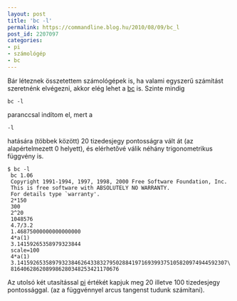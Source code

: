```yaml
---
layout: post
title: 'bc -l'
permalink: https://commandline.blog.hu/2010/08/09/bc_l
post_id: 2207097
categories: 
- pi
- számológép
- bc
---
```


Bár léteznek összetettem számológépek is, ha valami egyszerű számítást szeretnénk elvégezni, akkor elég lehet a 
[bc](http://www.gnu.org/software/bc/) is. Szinte mindig 
```
bc -l
```
 paranccsal indítom el, mert a 
```
-l
```
 hatására (többek között) 20 tizedesjegy pontosságra vált át (az alapértelmezett 0 helyett), és elérhetővé válik néhány trigonometrikus függvény is. 
```
$ bc -l
 bc 1.06
 Copyright 1991-1994, 1997, 1998, 2000 Free Software Foundation, Inc.
 This is free software with ABSOLUTELY NO WARRANTY.
 For details type `warranty'. 
 2*150
 300
 2^20
 1048576
 4.7/3.2
 1.46875000000000000000
 4*a(1)
 3.14159265358979323844
 scale=100
 4*a(1)
 3.141592653589793238462643383279502884197169399375105820974944592307\
 8164062862089986280348253421170676
``` 
Az utolsó két utasítással 
[pi](http://hu.wikipedia.org/wiki/Pi_%28sz%C3%A1m%29) értékét kapjuk meg 20 illetve 100 tizedesjegy pontossággal. (az a függvénnyel arcus tangenst tudunk számítani).
